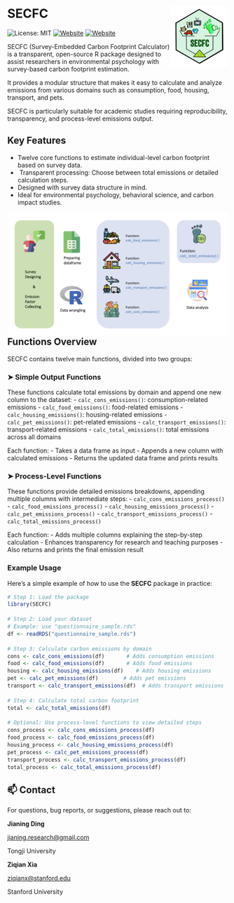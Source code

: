 
<!-- README.md is generated from README.Rmd. Please edit that file -->

# SECFC <img src="source-files/logo.png" align="right" height="139"/>

![License: MIT](https://img.shields.io/badge/License-MIT-yellow.svg)
[![Website](https://img.shields.io/badge/Website-Jianing_Ding-skyblue)](https://jianing-ding.netlify.app/)
[![Website](https://img.shields.io/badge/Website-Ziqian_Xia-red)](https://ziqian-xia.tech/)

<!-- badges: start -->
<!-- badges: end -->

SECFC (Survey-Embedded Carbon Footprint Calculator) is a transparent,
open-source R package designed to assist researchers in environmental
psychology with survey-based carbon footprint estimation.

It provides a modular structure that makes it easy to calculate and
analyze emissions from various domains such as consumption, food,
housing, transport, and pets.

SECFC is particularly suitable for academic studies requiring
reproducibility, transparency, and process-level emissions output.

## Key Features

- Twelve core functions to estimate individual-level carbon footprint
  based on survey data.
- ️ Transparent processing: Choose between total emissions or detailed
  calculation steps.
- Designed with survey data structure in mind.
- Ideal for environmental psychology, behavioral science, and carbon
  impact studies.

<img src="source-files/flowchart.png" align="right" />

## ️ Functions Overview

SECFC contains twelve main functions, divided into two groups:

### ➤ Simple Output Functions

These functions calculate total emissions by domain and append one new
column to the dataset: - `calc_cons_emissions()`: consumption-related
emissions - `calc_food_emissions()`: food-related emissions -
`calc_housing_emissions()`: housing-related emissions -
`calc_pet_emissions()`: pet-related emissions -
`calc_transport_emissions()`: transport-related emissions -
`calc_total_emissions()`: total emissions across all domains

Each function: - Takes a data frame as input - Appends a new column with
calculated emissions - Returns the updated data frame and prints results

### ➤ Process-Level Functions

These functions provide detailed emissions breakdowns, appending
multiple columns with intermediate steps: -
`calc_cons_emissions_process()` - `calc_food_emissions_process()` -
`calc_housing_emissions_process()` - `calc_pet_emissions_process()` -
`calc_transport_emissions_process()` - `calc_total_emissions_process()`

Each function: - Adds multiple columns explaining the step-by-step
calculation - Enhances transparency for research and teaching purposes -
Also returns and prints the final emission result

### Example Usage

Here’s a simple example of how to use the **SECFC** package in practice:

``` r
# Step 1: Load the package
library(SECFC)

# Step 2: Load your dataset
# Example: use "questionnaire_sample.rds"
df <- readRDS("questionnaire_sample.rds")

# Step 3: Calculate carbon emissions by domain
cons <- calc_cons_emissions(df)       # Adds consumption emissions
food <- calc_food_emissions(df)       # Adds food emissions
housing <- calc_housing_emissions(df)    # Adds housing emissions
pet <- calc_pet_emissions(df)        # Adds pet emissions
transport <- calc_transport_emissions(df)  # Adds transport emissions

# Step 4: Calculate total carbon footprint
total <- calc_total_emissions(df)

# Optional: Use process-level functions to view detailed steps
cons_process <- calc_cons_emissions_process(df)
food_process <- calc_food_emissions_process(df)
housing_process <- calc_housing_emissions_process(df)
pet_process <- calc_pet_emissions_process(df)
transport_process <- calc_transport_emissions_process(df)
total_process <- calc_total_emissions_process(df)
```

## 📫 Contact

For questions, bug reports, or suggestions, please reach out to:

**Jianing Ding**

<jianing.research@gmail.com>

Tongji University

**Ziqian Xia**

<ziqianx@stanford.edu>

Stanford University
